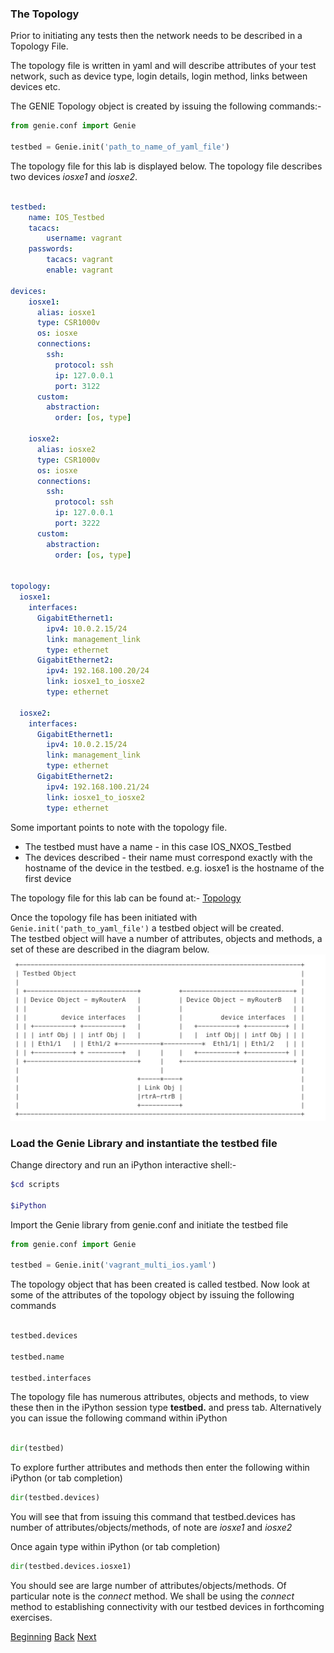 ### The Topology

Prior to initiating any tests then the network needs to be described in a Topology File. 


The topology file is written in yaml and will describe attributes of your test network, 
such as device type, login details, login method, links between devices etc.  

The GENIE Topology object is created by issuing the following commands:-

```python
from genie.conf import Genie

testbed = Genie.init('path_to_name_of_yaml_file')

```
The topology file for this lab is displayed below.  The topology file describes two devices _iosxe1_ and _iosxe2_.


```yaml

testbed:
    name: IOS_Testbed
    tacacs:
        username: vagrant
    passwords:
        tacacs: vagrant
        enable: vagrant

devices:
    iosxe1:
      alias: iosxe1
      type: CSR1000v    
      os: iosxe
      connections:
        ssh:
          protocol: ssh
          ip: 127.0.0.1
          port: 3122
      custom:
        abstraction:
          order: [os, type]

    iosxe2:
      alias: iosxe2
      type: CSR1000v    
      os: iosxe
      connections:
        ssh:
          protocol: ssh
          ip: 127.0.0.1
          port: 3222
      custom:
        abstraction:
          order: [os, type]


topology:
  iosxe1:
    interfaces:
      GigabitEthernet1:
        ipv4: 10.0.2.15/24
        link: management_link
        type: ethernet
      GigabitEthernet2:
        ipv4: 192.168.100.20/24
        link: iosxe1_to_iosxe2
        type: ethernet

  iosxe2:
    interfaces:
      GigabitEthernet1:
        ipv4: 10.0.2.15/24
        link: management_link
        type: ethernet
      GigabitEthernet2:
        ipv4: 192.168.100.21/24
        link: iosxe1_to_iosxe2
        type: ethernet
```

Some important points to note with the topology file.

* The testbed must have a name - in this case IOS_NXOS_Testbed
* The devices described - their name must correspond exactly with the hostname of the device in the testbed. e.g. iosxe1 is the hostname of the first device

The topology file for this lab can be found at:- [Topology](../scripts/vagrant_multi_ios.yaml)


Once the topology file has been initiated with ```Genie.init('path_to_yaml_file')``` a testbed object will be created.  
The testbed object will have a number of attributes, objects and methods, a set of these are described in the diagram below.
![topology](../images/topologyobject.png)


### Load the Genie Library and instantiate the testbed file

Change directory and run an iPython interactive shell:-

```bash
$cd scripts

$iPython
```

Import the Genie library from genie.conf and initiate the testbed file

```python
from genie.conf import Genie

testbed = Genie.init('vagrant_multi_ios.yaml')

```

The topology object that has been created is called testbed.  Now look at some of the attributes
of the topology object by issuing the following commands

```python

testbed.devices 

testbed.name 

testbed.interfaces

```

The topology file has numerous attributes, objects and methods, to view these then in the iPython session type
**testbed.** and press tab.  Alternatively you can issue the following command within iPython

```python

dir(testbed)
```

To explore further attributes and methods then enter the following within iPython (or tab completion)

```python
dir(testbed.devices)
```

You will see that from issuing this command that testbed.devices has number of attributes/objects/methods, of note are
_iosxe1_ and _iosxe2_


Once again type within iPython (or tab completion)

```python
dir(testbed.devices.iosxe1)
```
You should see are large number of attributes/objects/methods.  Of particular note is the _connect_ method.  We shall be using the 
_connect_ method to establishing connectivity with our testbed devices in forthcoming exercises.




[Beginning](../README.md)   [Back](./step1.md)  [Next](step3a.md)